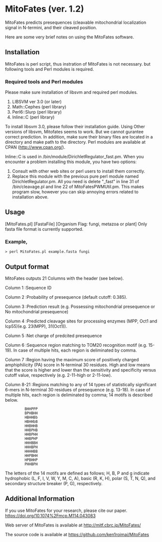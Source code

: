 # MitoFates (ver. 1.2) 

MitoFates predicts presequences (cleavable mitochondrial localization signal 
in N-termini, and their cleaved position.

Here are some very brief notes on using the MitoFates software.

## Installation
MitoFates is perl script, thus instration of MitoFates is not necessary.
but following tools and Perl modules is required.

### Required tools and Perl modules
Please make sure installation of libsvm and required perl modules.
1. LIBSVM ver 3.0 (or later)
2. Math::Cephes (perl library)
3. Perl6::Slurp (perl library)
4. Inline::C    (perl library)

To install libsvm 3.0, please follow their installation guide.
Using Other versions of libsvm, Mitofates seems to work. But we cannot gurantee correct prediction.
In addition, make sure their binary files are located in a directory and make path to the directory.
Perl modules are available at CPAN (http://www.cpan.org/).

Inline::C is used in /bin/module/DirichletRegulator_fast.pm.
When you encounter a problem installing this module, you have two options:

1. Consult with other web sites or perl users to install them correctly.
2. Replace this module with the previous pure perl module named DirichletRegulator.pm.
    All you need is delete "_fast" in line 31 of /bin/cleavage.pl and line 22 of MitoFatesPWMUtil.pm.
    This makes program slow, however you can skip annoying errors related to installation above.

## Usage

[MitoFates.pl] [FastaFile] [Organism Flag: fungi, metazoa or plant]
Only fasta file format is currently supported.

### Example,
    > perl MitoFates.pl example.fasta fungi

## Output format
MitoFates outputs 21 Columns with the header (see below).

Column 1    :Sequence ID

Column 2    :Probability of presequence (default cutoff: 0.385).

Column 3    :Prediction result (e.g. Possessing mitochondrial presequence or No mitochondrial presequence)

Column 4    :Predicted cleavage sites for processing enzymes (MPP, Oct1 and Icp55)(e.g. 23(MPP), 31(Oct1)).

Column 5    :Net charge of predcited presequence

Column 6    :Sequence region matching to TOM20 recognition motif (e.g. 15-19).
             In case of multiple hits, each region is deliminated by comma.
             
Column 7    :Region having the maximum score of positively charged amphiphilicity (PA) score in 
             N-terminal 30 residues. High and low means that the score is higher and lower than 
             the sensitivity and specificity versus cutoff value, respectively (e.g. 2-11-high or 2-11-low).
             
Column 8-21 :Regions matching to any of 14 types of statistically significant 6-mers in N-terminal 
             30 residues of presequence (e.g. 13-18). In case of multiple hits, each region is 
             deliminated by comma; 14 motifs is described below. 
             
             BHHPPP
             BPHBHH
             HBHHBb
             HBHHbB
             HHBHHB
             HHBPHB
             HHBPHH
             HHBPHP
             HHHBBH
             HHHBPH
             HHHHBB
             HHPBHH
             HPBHHP
             PHHBPH
The letters of the 14 motifs are defined as follows; H, B, P and g indicate
hydrophobic (L, F, I, V, W, Y, M, C, A), basic (R, K, H), polar (S, T, N, Q),
and secondary structure breaker (P, G), respectively. 

## Additional Information
If you use MitoFates for your research, please cite our paper.
https://doi.org/10.1074%2Fmcp.M114.043083

Web server of MitoFates is available at
http://mitf.cbrc.jp/MitoFates/

The source code is available at 
https://github.com/ken1roimai/MitoFates
